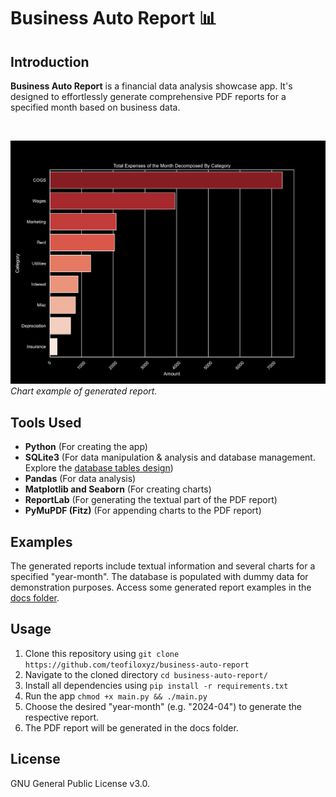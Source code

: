# Business Auto Report 📊

## Introduction
**Business Auto Report** is a financial data analysis showcase app. It's designed to effortlessly generate comprehensive PDF reports for a specified month based on business data.

<br> <!-- Line break -->

![Chart example](/images/chart_example.jpg)
*Chart example of generated report.*

## Tools Used
- **Python** (For creating the app)
- **SQLite3** (For data manipulation & analysis and database management. Explore the [database tables design](/sql/tables_creation.sql))
- **Pandas** (For data analysis)
- **Matplotlib and Seaborn** (For creating charts)
- **ReportLab** (For generating the textual part of the PDF report)
- **PyMuPDF (Fitz)** (For appending charts to the PDF report)

## Examples
The generated reports include textual information and several charts for a specified "year-month". The database is populated with dummy data for demonstration purposes. Access some generated report examples in the [docs folder](/docs/).

## Usage
1. Clone this repository using `git clone https://github.com/teofiloxyz/business-auto-report`
2. Navigate to the cloned directory `cd business-auto-report/`
3. Install all dependencies using `pip install -r requirements.txt`
4. Run the app `chmod +x main.py && ./main.py`
5. Choose the desired "year-month" (e.g. "2024-04") to generate the respective report.
6. The PDF report will be generated in the docs folder.

## License
GNU General Public License v3.0.
